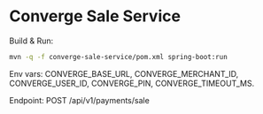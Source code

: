 # Converge Sale Service

Build & Run:

```bash
mvn -q -f converge-sale-service/pom.xml spring-boot:run
```

Env vars: CONVERGE_BASE_URL, CONVERGE_MERCHANT_ID, CONVERGE_USER_ID, CONVERGE_PIN, CONVERGE_TIMEOUT_MS.

Endpoint: POST /api/v1/payments/sale



